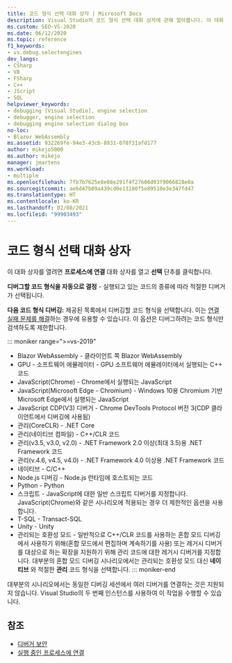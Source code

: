 ```yaml
---
title: 코드 형식 선택 대화 상자 | Microsoft Docs
description: Visual Studio의 코드 형식 선택 대화 상자에 관해 알아봅니다. 이 대화 상자를 열려면 프로세스에 연결 대화 상자를 열고 선택 단추를 클릭합니다.
ms.custom: SEO-VS-2020
ms.date: 06/12/2020
ms.topic: reference
f1_keywords:
- vs.debug.selectengines
dev_langs:
- CSharp
- VB
- FSharp
- C++
- JScript
- SQL
helpviewer_keywords:
- debugging [Visual Studio], engine selection
- debugger, engine selection
- debugging engine selection dialog box
no-loc:
- Blazor WebAssembly
ms.assetid: 932269fe-94e3-43cb-8931-078f31afd177
author: mikejo5000
ms.author: mikejo
manager: jmartens
ms.workload:
- multiple
ms.openlocfilehash: 7fb7b7625e8e08e291f4f27606d03f9066828e0a
ms.sourcegitcommit: ae6d47b09a439cd0e13180f5e89510e3e347fd47
ms.translationtype: HT
ms.contentlocale: ko-KR
ms.lasthandoff: 02/08/2021
ms.locfileid: "99903493"
---
```

# <a name="select-code-type-dialog-box"></a>코드 형식 선택 대화 상자

이 대화 상자를 열려면 **프로세스에 연결** 대화 상자를 열고 **선택** 단추를 클릭합니다.

**디버그할 코드 형식을 자동으로 결정** - 실행되고 있는 코드의 종류에 따라 적절한 디버거가 선택됩니다.

**다음 코드 형식 디버깅:** 제공된 목록에서 디버깅할 코드 형식을 선택합니다. 이는 [연결 실패 문제를 해결](../debugger/attach-to-running-processes-with-the-visual-studio-debugger.md#BKMK_Troubleshoot_attach_errors)하는 경우에 유용할 수 있습니다. 이 옵션은 디버그하려는 코드 형식만 검색하도록 제한합니다.

::: moniker range=">=vs-2019"
- Blazor WebAssembly - 클라이언트 쪽 Blazor WebAssembly
- GPU - 소프트웨어 에뮬레이터 - GPU 소프트웨어 에뮬레이터에서 실행되는 C++ 코드
- JavaScript(Chrome) - Chrome에서 실행되는 JavaScript
- JavaScript(Microsoft Edge - Chromium) - Windows 10용 Chromium 기반 Microsoft Edge에서 실행되는 JavaScript
- JavaScript CDP(V3) 디버거 - Chrome DevTools Protocol 버전 3(CDP 클라이언트에서 디버깅에 사용됨)
- 관리(CoreCLR) - .NET Core
- 관리(네이티브 컴파일) - C++/CLR 코드
- 관리(v3.5, v3.0, v2.0) - .NET Framework 2.0 이상(최대 3.5)용 .NET Framework 코드
- 관리(v.4.6, v4.5, v4.0) - .NET Framework 4.0 이상용 .NET Framework 코드
- 네이티브 - C/C++
- Node.js 디버깅 - Node.js 런타임에 호스트되는 코드
- Python - Python 
- 스크립트 - JavaScript에 대한 일반 스크립트 디버거를 지정합니다. JavaScript(Chrome)와 같은 시나리오에 적용되는 경우 더 제한적인 옵션을 사용합니다.
- T-SQL - Transact-SQL
- Unity - Unity
- 관리되는 호환성 모드 - 일반적으로 C++/CLR 코드를 사용하는 혼합 모드 디버깅에서 사용하기 위해(혼합 모드에서 편집하며 계속하기를 사용) 또는 레거시 디버거를 대상으로 하는 확장을 지원하기 위해 관리 코드에 대한 레거시 디버거를 지정합니다. 대부분의 혼합 모드 디버깅 시나리오에서는 관리되는 호환성 모드 대신 **네이티브** 와 적절한 **관리** 코드 형식을 선택합니다.
::: moniker-end

대부분의 시나리오에서는 동일한 디버깅 세션에서 여러 디버거를 연결하는 것은 지원되지 않습니다. Visual Studio의 두 번째 인스턴스를 사용하여 이 작업을 수행할 수 있습니다.

## <a name="see-also"></a>참조
- [디버거 보안](../debugger/debugger-security.md)
- [실행 중인 프로세스에 연결](../debugger/attach-to-running-processes-with-the-visual-studio-debugger.md)
